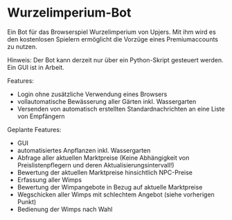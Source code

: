 # Wurzelimperium-Bot
Ein Bot für das Browserspiel Wurzelimperium von Upjers. Mit ihm wird es den kostenlosen Spielern ermöglicht die Vorzüge eines Premiumaccounts zu nutzen.

Hinweis:
Der Bot kann derzeit nur über ein Python-Skript gesteuert werden. Ein GUI ist in Arbeit.

Features:
- Login ohne zusätzliche Verwendung eines Browsers
- vollautomatische Bewässerung aller Gärten inkl. Wassergarten
- Versenden von automatisch erstellten Standardnachrichten an eine Liste von Empfängern

Geplante Features:
- GUI
- automatisiertes Anpflanzen inkl. Wassergarten
- Abfrage aller aktuellen Marktpreise (Keine Abhängigkeit von Preislistenpflegern und deren Aktualisierungsintervall!)
- Bewertung der aktuellen Marktpreise hinsichtlich NPC-Preise
- Erfassung aller Wimps
- Bewertung der Wimpangebote in Bezug auf aktuelle Marktpreise
- Wegschicken aller Wimps mit schlechtem Angebot (siehe vorherigen Punkt)
- Bedienung der Wimps nach Wahl
